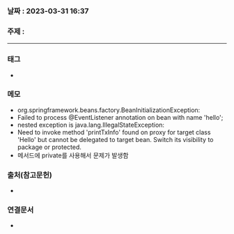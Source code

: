 ### 날짜 : 2023-03-31 16:37
### 주제 :
---
### 태그
* 

### 메모
* org.springframework.beans.factory.BeanInitializationException: 
* Failed to process @EventListener annotation on bean with name 'hello'; 
* nested exception is java.lang.IllegalStateException: 
* Need to invoke method 'printTxInfo' found on proxy for target class 'Hello' but cannot be delegated to target bean. Switch its visibility to package or protected.
* 메서드에 private를 사용해서 문제가 발생함

### 출처(참고문헌)
-  

### 연결문서
- 
